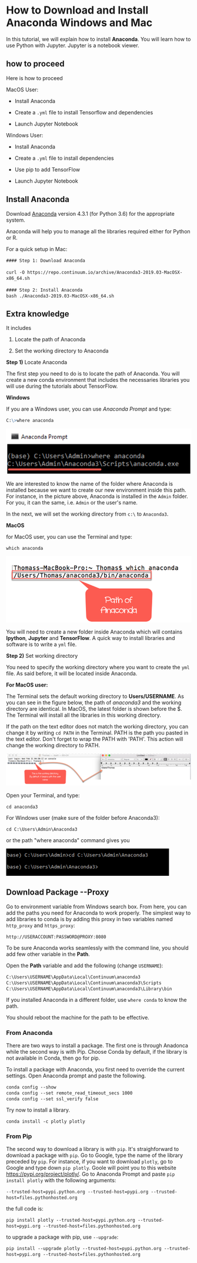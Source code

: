 # How to Download and Install Anaconda Windows and Mac

In this tutorial, we will explain how to install
**Anaconda**. You will learn how to use Python with Jupyter. Jupyter
is a notebook viewer.

## how to proceed

Here is how to proceed

MacOS User:

-   Install Anaconda

-   Create a `.yml` file to install Tensorflow and dependencies

-   Launch Jupyter Notebook

Windows User:

-   Install Anaconda

-   Create a `.yml` file to install dependencies

-   Use pip to add TensorFlow

-   Launch Jupyter Notebook


## Install Anaconda

Download [Anaconda](https://www.anaconda.com/download/) version 4.3.1 (for Python 3.6) for the appropriate system.

Anaconda will help you to manage all the libraries required either for
Python or R.



For a quick setup in Mac:

```shell
#### Step 1: Download Anaconda

curl -O https://repo.continuum.io/archive/Anaconda3-2019.03-MacOSX-x86_64.sh

#### Step 2: Install Anaconda
bash ./Anaconda3-2019.03-MacOSX-x86_64.sh
```



## Extra knowledge

It includes

1.   Locate the path of Anaconda

2.   Set the working directory to Anaconda

**Step 1)** Locate Anaconda

The first step you need to do is to locate the path of Anaconda. You
will create a new conda environment that includes the necessaries
libraries you will use during the tutorials about TensorFlow.

**Windows**

If you are a Windows user, you can use *Anaconda Prompt* and type:

```markdown
C:\>where anaconda
```

![](https://github.com/thomaspernet/Tensorflow/blob/master/tensorflow/7_install-tensorflow_files/image001.png?raw=true)

We are interested to know the name of the folder where Anaconda is
installed because we want to create our new environment inside this
path. For instance, in the picture above, Anaconda is installed in the
`Admin` folder. For you, it can the same, i.e. `Admin` or the user's
name.

In the next, we will set the working directory from `c:\` to
`Anaconda3`.

**MacOS**

for MacOS user, you can use the Terminal and type:

    which anaconda



![](https://github.com/thomaspernet/Tensorflow/blob/master/tensorflow/7_install-tensorflow_files/image002.png?raw=true)

You will need to create a new folder inside Anaconda which will contains
**Ipython**, **Jupyter** and **TensorFlow**. A quick way to install
libraries and software is to write a `yml` file.

**Step 2)** Set working directory

You need to specify the working directory where you want to create the
`yml` file. As said before, it will be located inside Anaconda.

**For MacOS user:**

The Terminal sets the default working directory to **Users/USERNAME**.
As you can see in the figure below, the path of *anaconda3* and the
working directory are identical. In MacOS, the latest folder is shown
before the \$. The Terminal will install all the libraries in this
working directory.

If the path on the text editor does not match the working directory, you
can change it by writing `cd PATH` in the Terminal. PATH is the path you
pasted in the text editor. Don't forget to wrap the PATH with 'PATH'.
This action will change the working directory to PATH.

![](https://github.com/thomaspernet/Tensorflow/blob/master/tensorflow/7_install-tensorflow_files/image003.png?raw=true)

Open your Terminal, and type:

    cd anaconda3

For Windows user (make sure of the folder before Anaconda3):

    cd C:\Users\Admin\Anaconda3

or the path "where anaconda" command gives you

![](https://github.com/thomaspernet/Tensorflow/blob/master/tensorflow/7_install-tensorflow_files/image004.png?raw=true)

## Download Package --Proxy

Go to environment variable from Windows search box. From here, you can add the paths you need for Anaconda to work properly. The simplest way to add libraries to conda is by adding this proxy in two variables named `http_proxy` and `https_proxy`:

```
http://USERACCOUNT:PASSWORD@PROXY:8080
```

To be sure Anaconda works seamlessly with the command line, you should add few other variable in the **Path**.

Open the **Path** variable and add the following (change `USERNAME`):

```
C:\Users\USERNAME\AppData\Local\Continuum\anaconda3
C:\Users\USERNAME\AppData\Local\Continuum\anaconda3\Scripts
C:\Users\USERNAME\AppData\Local\Continuum\anaconda3\Library\bin
```

If you installed Anaconda in a different folder, use `where conda` to know the path.

You should reboot the machine for the path to be effective.

### From Anaconda

There are two ways to install a package. The first one is through Anadonca while the second way is with Pip. Choose Conda by default, if the library is not available in Conda, then go for pip.

To install a package with Anaconda, you first need to override the current settings. Open Anaconda prompt and paste the following.

```
conda config --show
conda config --set remote_read_timeout_secs 1000
conda config --set ssl_verify false
```

Try now to install a library.

```
conda install -c plotly plotly
```

### From Pip

The second way to download a library is with `pip`. It's straighforward to download a package with `pip`. Go to Google, type the name of the library preceded by `pip`. For instance, if you want to download `plotly`, go to Google and type down `pip plotly`. Goole will point you to this website https://pypi.org/project/plotly/. Go to Anaconda Prompt and paste `pip install plotly` with the following arguments:

```
--trusted-host=pypi.python.org --trusted-host=pypi.org --trusted-host=files.pythonhosted.org
```

the full code is:

```
pip install plotly --trusted-host=pypi.python.org --trusted-host=pypi.org --trusted-host=files.pythonhosted.org
```

to upgrade a package with pip, use `--upgrade`:

```
pip install --upgrade plotly --trusted-host=pypi.python.org --trusted-host=pypi.org --trusted-host=files.pythonhosted.org
```
